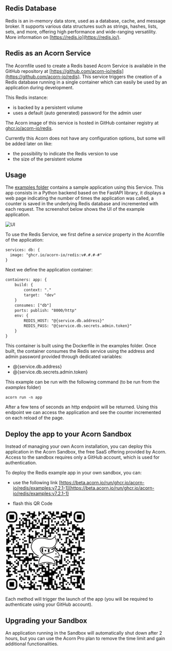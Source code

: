 ## Redis Database

Redis is an in-memory data store, used as a database, cache, and message broker. It supports various data structures such as strings, hashes, lists, sets, and more, offering high performance and wide-ranging versatility. More information on [https://redis.io](https://redis.io/).

## Redis as an Acorn Service

The Acornfile used to create a Redis based Acorn Service is available in the GitHub repository at [https://github.com/acorn-io/redis](https://github.com/acorn-io/redis). This service triggers the creation of a Redis database running in a single container which can easily be used by an application during development.

This Redis instance:
- is backed by a persistent volume
- uses a default (auto generated) password for the admin user

The Acorn image of this service is hosted in GitHub container registry at [ghcr.io/acorn-io/redis](ghcr.io/acorn-io/redis). 

Currently this Acorn does not have any configuration options, but some will be added later on like:
- the possibility to indicate the Redis version to use
- the size of the persistent volume

## Usage

The [examples folder](https://github.com/acorn-io/redis/tree/main/examples) contains a sample application using this Service. This app consists in a Python backend based on the FastAPI library, it displays a web page indicating the number of times the application was called, a counter is saved in the underlying Redis database and incremented with each request. The screenshot below shows the UI of the example application. 

![UI](./images/ui.png)

To use the Redis Service, we first define a *service* property in the Acornfile of the application:

```
services: db: {
  image: "ghcr.io/acorn-io/redis:v#.#.#-#"
}
```

Next we define the application container:

```
containers: app: {
	build: {
		context: "."
		target:  "dev"
	}
	consumes: ["db"]
	ports: publish: "8000/http"
	env: {
		REDIS_HOST: "@{service.db.address}"
		REDIS_PASS: "@{service.db.secrets.admin.token}"
	}
}
```

This container is built using the Dockerfile in the examples folder. Once built, the container consumes the Redis service using the address and admin password provided through dedicated variables:
- @{service.db.address}
- @{service.db.secrets.admin.token}

This example can be run with the following command (to be run from the *examples* folder)

```
acorn run -n app
```

After a few tens of seconds an http endpoint will be returned. Using this endpoint we can access the application and see the counter incremented on each reload of the page.


## Deploy the app to your Acorn Sandbox

Instead of managing your own Acorn installation, you can deploy this application in the Acorn Sandbox, the free SaaS offering provided by Acorn. Access to the sandbox requires only a GitHub account, which is used for authentication.

To deploy the Redis example app in your own sandbox, you can:

- use the following link [https://beta.acorn.io/run/ghcr.io/acorn-io/redis/examples:v7.2.1-1](https://beta.acorn.io/run/ghcr.io/acorn-io/redis/examples:v7.2.1-1)

- flash this QR Code

![Sample app](./examples/images/qrcode.png)

Each method will trigger the launch of the app (you will be required to authenticate using your GitHub account).

## Upgrading your Sandbox

An application running in the Sandbox will automatically shut down after 2 hours, but you can use the Acorn Pro plan to remove the time limit and gain additional functionalities.